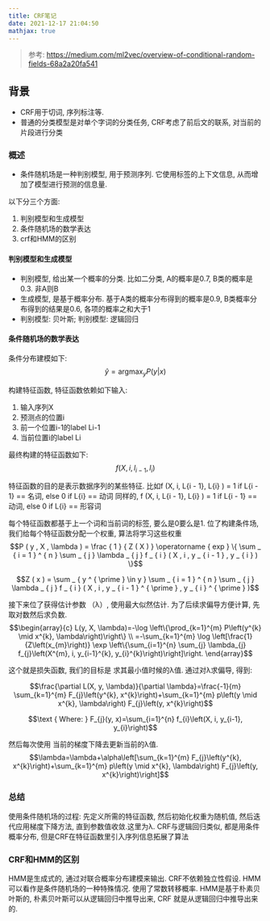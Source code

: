 ```yaml
---
title: CRF笔记
date: 2021-12-17 21:04:50
mathjax: true
---
```


> 参考: https://medium.com/ml2vec/overview-of-conditional-random-fields-68a2a20fa541

## 背景
- CRF用于切词, 序列标注等. 
- 普通的分类模型是对单个字词的分类任务, CRF考虑了前后文的联系, 对当前的片段进行分类


### 概述
- 条件随机场是一种判别模型, 用于预测序列. 它使用标签的上下文信息, 从而增加了模型进行预测的信息量.

以下分三个方面:
1. 判别模型和生成模型
2. 条件随机场的数学表达
3. crf和HMM的区别

#### 判别模型和生成模型
- 判别模型, 给出某一个概率的分类. 比如二分类, A的概率是0.7, B类的概率是0.3. 非A则B
- 生成模型, 是基于概率分布. 基于A类的概率分布得到的概率是0.9, B类概率分布得到的结果是0.6, 各项的概率之和大于1
- 判别模型: 贝叶斯; 判别模型: 逻辑回归

#### 条件随机场的数学表达
条件分布建模如下:
$$\hat { y } = \operatorname { argmax } _ { y } P ( y | x )$$

构建特征函数, 特征函数依赖如下输入:
1. 输入序列X
2. 预测点的位置i
3. 前一个位置i-1的label Li-1
4. 当前位置i的label Li

最终构建的特征函数如下:
$$f ( X , i , l _ { i - 1 } , l _ { i } )$$

特征函数的目的是表示数据序列的某些特征. 
比如f (X, i, L{i - 1}, L{i} ) = 1 if L{i - 1} == 名词, else 0 if L{i} ==  动词 
同样的, f (X, i, L{i - 1}, L{i} ) = 1 if L{i - 1} == 动词, else 0 if L{i} == 形容词

每个特征函数都基于上一个词和当前词的标签, 要么是0要么是1. 位了构建条件场, 我们给每个特征函数分配一个权重, 算法将学习这些权重
$$P ( y , X , \lambda ) = \frac { 1 } { Z ( X ) } \operatorname { exp } \{ \sum _ { i = 1 } ^ { n } \sum _ { j } \lambda _ { j } f _ { i } ( X , i , y _ { i - 1 } , y _ { i } ) \}$$

$$Z ( x ) = \sum _ { y ^ { \prime } \in y } \sum _ { i = 1 } ^ { n } \sum _ { j } \lambda _ { j } f _ { i } ( X , i , y _ { i - 1 } ^ { \prime } , y _ { i } ^ { \prime } )$$


接下来位了获得估计参数 （λ）, 使用最大似然估计. 为了后续求偏导方便计算, 先取对数然后求负数.
$$\begin{array}{c}
L(y, X, \lambda)=-\log \left\{\prod_{k=1}^{m} P\left(y^{k} \mid x^{k}, \lambda\right)\right\} \\
=-\sum_{k=1}^{m} \log \left[\frac{1}{Z\left(x_{m}\right)} \exp \left\{\sum_{i=1}^{n} \sum_{j} \lambda_{j} f_{j}\left(X^{m}, i, y_{i-1}^{k}, y_{i}^{k}\right)\right]\right.
\end{array}$$

这个就是损失函数, 我们的目标是 求其最小值时候的λ值. 通过对λ求偏导, 得到:

$$\frac{\partial L(X, y, \lambda)}{\partial \lambda}=\frac{-1}{m} \sum_{k=1}^{m} F_{j}\left(y^{k}, x^{k}\right)+\sum_{k=1}^{m} p\left(y \mid x^{k}, \lambda\right) F_{j}\left(y, x^{k}\right)$$

$$\text { Where: } F_{j}(y, x)=\sum_{i=1}^{n} f_{i}\left(X, i, y_{i-1}, y_{i}\right)$$

然后每次使用 当前的梯度下降去更新当前的λ值.
$$\lambda=\lambda+\alpha\left[\sum_{k=1}^{m} F_{j}\left(y^{k}, x^{k}\right)+\sum_{k=1}^{m} p\left(y \mid x^{k}, \lambda\right) F_{j}\left(y, x^{k}\right)\right]$$

### 总结
使用条件随机场的过程: 先定义所需的特征函数, 然后初始化权重为随机值, 然后迭代应用梯度下降方法, 直到参数值收敛.这里为λ.
CRF与逻辑回归类似, 都是用条件概率分布, 但是CRF在特征函数里引入序列信息拓展了算法

### CRF和HMM的区别
HMM是生成式的, 通过对联合概率分布建模来输出. CRF不依赖独立性假设. HMM可以看作是条件随机场的一种特殊情况. 使用了常数转移概率. HMM是基于朴素贝叶斯的, 朴素贝叶斯可以从逻辑回归中推导出来, CRF 就是从逻辑回归中推导出来的.
